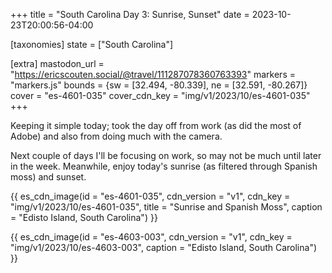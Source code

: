 +++
title = "South Carolina Day 3: Sunrise, Sunset"
date = 2023-10-23T20:00:56-04:00

[taxonomies]
state = ["South Carolina"]

[extra]
mastodon_url = "https://ericscouten.social/@travel/111287078360763393"
markers = "markers.js"
bounds = {sw = [32.494, -80.339], ne = [32.591, -80.267]}
cover = "es-4601-035"
cover_cdn_key = "img/v1/2023/10/es-4601-035"
+++

Keeping it simple today; took the day off from work (as did the most of Adobe) and also from doing much with the camera.

<!-- more -->

Next couple of days I'll be focusing on work, so may not be much until later in the week. Meanwhile, enjoy today's sunrise (as filtered through Spanish moss) and sunset.

{{ es_cdn_image(id = "es-4601-035", cdn_version = "v1", cdn_key = "img/v1/2023/10/es-4601-035", title = "Sunrise and Spanish Moss", caption = "Edisto Island, South Carolina") }}

{{ es_cdn_image(id = "es-4603-003", cdn_version = "v1", cdn_key = "img/v1/2023/10/es-4603-003", caption = "Edisto Island, South Carolina") }}
